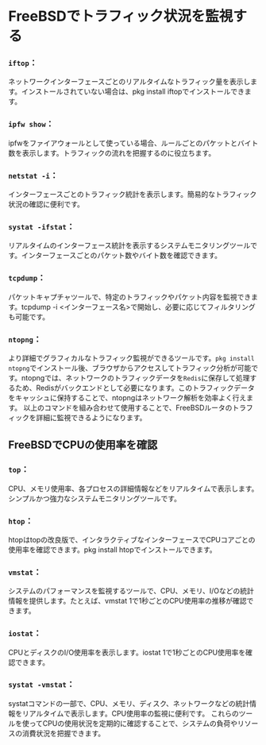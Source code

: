 # FreeBSDでトラフィック状況を監視する

### `iftop`：
ネットワークインターフェースごとのリアルタイムなトラフィック量を表示します。インストールされていない場合は、pkg install iftopでインストールできます。
### `ipfw show`：
ipfwをファイアウォールとして使っている場合、ルールごとのパケットとバイト数を表示します。トラフィックの流れを把握するのに役立ちます。
### `netstat -i`：
インターフェースごとのトラフィック統計を表示します。簡易的なトラフィック状況の確認に便利です。
### `systat -ifstat`：
リアルタイムのインターフェース統計を表示するシステムモニタリングツールです。インターフェースごとのパケット数やバイト数を確認できます。
### `tcpdump`：
パケットキャプチャツールで、特定のトラフィックやパケット内容を監視できます。tcpdump -i <インターフェース名>で開始し、必要に応じてフィルタリングも可能です。
### `ntopng`：
より詳細でグラフィカルなトラフィック監視ができるツールです。`pkg install ntopng`でインストール後、ブラウザからアクセスしてトラフィック分析が可能です。ntopngでは、ネットワークのトラフィックデータを`Redis`に保存して処理するため、Redisがバックエンドとして必要になります。このトラフィックデータをキャッシュに保持することで、ntopngはネットワーク解析を効率よく行えます。
以上のコマンドを組み合わせて使用することで、FreeBSDルータのトラフィックを詳細に監視できるようになります。


## FreeBSDでCPUの使用率を確認
### `top`：
CPU、メモリ使用率、各プロセスの詳細情報などをリアルタイムで表示します。シンプルかつ強力なシステムモニタリングツールです。
### `htop`：
htopはtopの改良版で、インタラクティブなインターフェースでCPUコアごとの使用率を確認できます。pkg install htopでインストールできます。
### `vmstat`：
システムのパフォーマンスを監視するツールで、CPU、メモリ、I/Oなどの統計情報を提供します。たとえば、vmstat 1で1秒ごとのCPU使用率の推移が確認できます。
### `iostat`：
CPUとディスクのI/O使用率を表示します。iostat 1で1秒ごとのCPU使用率を確認できます。

### `systat -vmstat`：
systatコマンドの一部で、CPU、メモリ、ディスク、ネットワークなどの統計情報をリアルタイムで表示します。CPU使用率の監視に便利です。
これらのツールを使ってCPUの使用状況を定期的に確認することで、システムの負荷やリソースの消費状況を把握できます。

